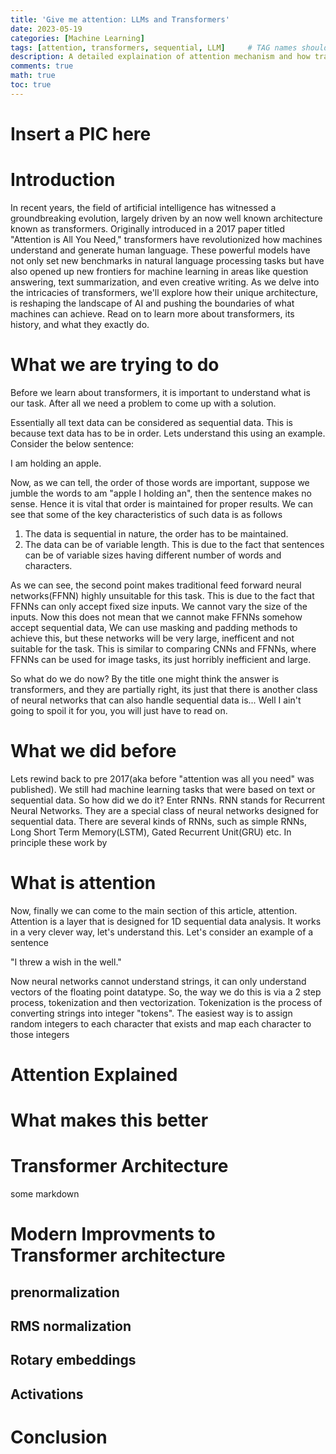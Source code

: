 ```yaml
---
title: 'Give me attention: LLMs and Transformers'
date: 2023-05-19
categories: [Machine Learning]
tags: [attention, transformers, sequential, LLM]     # TAG names should always be lowercase
description: A detailed explaination of attention mechanism and how transformers work.
comments: true
math: true
toc: true
---
```


# Insert a PIC here

# Introduction
In recent years, the field of artificial intelligence has witnessed a groundbreaking evolution, 
largely driven by an now well known architecture known as transformers. Originally introduced in a 2017
 paper titled "Attention is All You Need," transformers have revolutionized how machines understand 
and generate human language. These powerful models have not only set new benchmarks in natural language 
processing tasks but have also opened up new frontiers for machine learning in areas like question answering, 
text summarization, and even creative writing. As we delve into the intricacies of transformers, we'll 
explore how their unique architecture, is reshaping the landscape of AI and pushing the boundaries of what machines can achieve. 
Read on to learn more about transformers, its history, and what they exactly do.

# What we are trying to do

Before we learn about transformers, it is important to understand what is our task. After all we need a problem to 
come up with a solution. 

Essentially all text data can be considered as sequential data. This is because text data has to be in order. Lets understand this
using an example. Consider the below sentence:

I am holding an apple.

Now, as we can tell, the order of those words are important, suppose we jumble the words to am "apple I holding an", then the sentence
makes no sense. Hence it is vital that order is maintained for proper results. We can see that some of the key characteristics of such data
is as follows

1) The data is sequential in nature, the order has to be maintained.
2) The data can be of variable length. This is due to the fact that 
sentences can be of variable sizes having different number of words and characters.

As we can see, the second point makes traditional feed forward neural networks(FFNN) highly unsuitable for this task.
This is due to the fact that FFNNs can only accept fixed size inputs. We cannot vary the size of the inputs. 
Now this does not mean that we cannot make FFNNs somehow accept sequential data, We can use masking and padding methods to achieve this, but
these networks will be very large, inefficent and not suitable for the task. This is similar to comparing CNNs and FFNNs, where FFNNs can be used for 
image tasks, its just horribly inefficient and large.

So what do we do now? By the title one might think the answer is transformers, and they are partially right,
its just that there is another class of neural networks that can also handle sequential data is... Well I ain't going to spoil it for you, 
you will just have to read on. 

# What we did before
Lets rewind back to pre 2017(aka before "attention was all you need" was published). We still had machine learning tasks that were based on text or sequential data. So how did we do it?
Enter RNNs. RNN stands for Recurrent Neural Networks. They are a special class of neural networks designed for sequential data. There are several kinds of RNNs, such as simple RNNs, 
Long Short Term Memory(LSTM), Gated Recurrent Unit(GRU) etc. In principle these work by 


# What is attention
Now, finally we can come to the main section of this article, attention. Attention is a layer that is designed for 1D sequential data analysis. It works in a very clever way, let's understand this.
Let's consider an example of a sentence

"I threw a wish in the well."

Now neural networks cannot understand strings, it can only understand vectors of the floating point datatype. So, the way we do this is via a 2 step process, tokenization and then vectorization.
Tokenization is the process of converting strings into integer "tokens". 
The easiest way is to assign random integers to each character that exists and map each character to those integers



# Attention Explained

# What makes this better

# Transformer Architecture
some markdown

# Modern Improvments to Transformer architecture 
## prenormalization
## RMS normalization
## Rotary embeddings
## Activations

# Conclusion